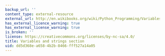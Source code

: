 ```yaml
---
backup_url: ''
content_type: external-resource
external_url: http://en.wikibooks.org/wiki/Python_Programming/Variables_and_Strings
has_external_licence_warning: true
has_external_license_warning: true
is_broken: ''
license: https://creativecommons.org/licenses/by-nc-sa/4.0/
title: Variables and strings section
uid: dd5d368e-a658-4b2b-8466-fff527a14a05
---
```

